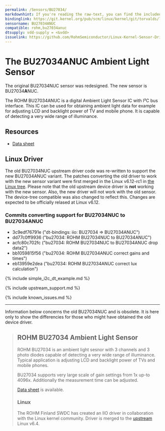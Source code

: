 ```yaml
---
permalink: /Sensors/BU27034/
markdownhint: If you're reading the raw-text, you can find the included stuff from the _includes folder. Or you can head to the pages in https://rohmsemiconductor.github.io/Linux-Kernel-Sensor-Drivers/
bindinglink: https://git.kernel.org/pub/scm/linux/kernel/git/torvalds/linux.git/tree/Documentation/devicetree/bindings/iio/light/rohm,bu27034anuc.yaml
sensorname: BU27034ANUC
compatible: rohm,bu27034anuc
dtsupply: vdd-supply = <&vdd>
issuelink: https://github.com/RohmSemiconductor/Linux-Kernel-Sensor-Drivers/issues?q=is%3Aissue+repo%3ALinux-Kernel-Sensor-Drivers+bu27034anuc%3A+in%3Atitle+
---
```


# The BU27034ANUC Ambient Light Sensor

The original BU27034NUC sensor was redesigned. The new sensor is BU27034**A**NUC.

The ROHM BU27034ANUC is a digital Ambient Light Sensor IC with I²C bus interface. This IC can be used for obtaining ambient light data for example for adjusting LCD and backlight power of TV and mobile phone. It is capable of detecting a very wide range of illuminance.

## Resources
 - [Data sheet](https://fscdn.rohm.com/en/products/databook/datasheet/ic/sensor/light/bu27034anuc-e.pdf)

## Linux Driver

The old BU27034NUC upstream driver code was re-written to support the new BU27034ANUC variant.
The patches converting the old driver to work with the new sensor variant were first merged in the Linux v6.12-rc1 in [the Linux tree](https://git.kernel.org/pub/scm/linux/kernel/git/torvalds/linux.git). Please note that the old upstream device driver is **not** working with the new sensor. Also, the new driver will not work with the old sensor. The device-tree compatible was also changed to reflect this. Changes are expected to be officially relased at Linux v6.12.

### Commits converting support for BU27034NUC to BU27034ANUC
- 3c9edf76791e ("dt-bindings: iio: BU27034 => BU27034ANUC")
- dd77c0ff9936 ("bu27034: ROHM BU27034NUC to BU27034ANUC")
- acfc80c702fc ("bu27034: ROHM BU27034NUC to BU27034ANUC drop data2")
- bb1059815f56 ("bu27034: ROHM BU27034ANUC correct gains and times")
- eb13959e2dea ("bu27034: ROHM BU27034ANUC correct lux calculation")

{% include simple_i2c_dt_example.md %}

{% include upstream_support.md %}

{% include known_issues.md %}

---




Information below concerns the old BU27034NUC and is obsolete. It is here only to show the differencies for those who might have obtained the old device driver.

> ## ROHM BU27034 Ambient Light Sensor
> 
> ROHM BU27034 is an ambient light sesnor with 3 channels and 3 photo diodes
> capable of detecting a very wide range of illuminance. Typical application
> is adjusting LCD and backlight power of TVs and mobile phones.
> 
> BU27034 supports very large scale of gain settings from 1x up-to 4096x.
> Additionally the measurement time can be adjusted.
> 
> [Data sheet](https://fscdn.rohm.com/en/products/databook/datasheet/ic/sensor/light/bu27034nuc-e.pdf) is available.
> 
> ### Linux
> 
> The ROHM Finland SWDC has created an IIO driver in collaboration with the
> Linux kernel community. Driver is merged to the [upstream](https://git.kernel.org/pub/scm/linux/kernel/git/torvalds/linux.git) Linux v6.4.
